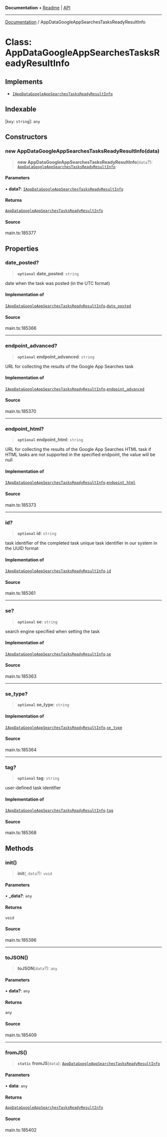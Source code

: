 **Documentation** • [Readme](../README.md) \| [API](../globals.md)

***

[Documentation](../README.md) / AppDataGoogleAppSearchesTasksReadyResultInfo

# Class: AppDataGoogleAppSearchesTasksReadyResultInfo

## Implements

- [`IAppDataGoogleAppSearchesTasksReadyResultInfo`](../interfaces/IAppDataGoogleAppSearchesTasksReadyResultInfo.md)

## Indexable

 \[`key`: `string`\]: `any`

## Constructors

### new AppDataGoogleAppSearchesTasksReadyResultInfo(data)

> **new AppDataGoogleAppSearchesTasksReadyResultInfo**(`data`?): [`AppDataGoogleAppSearchesTasksReadyResultInfo`](AppDataGoogleAppSearchesTasksReadyResultInfo.md)

#### Parameters

• **data?**: [`IAppDataGoogleAppSearchesTasksReadyResultInfo`](../interfaces/IAppDataGoogleAppSearchesTasksReadyResultInfo.md)

#### Returns

[`AppDataGoogleAppSearchesTasksReadyResultInfo`](AppDataGoogleAppSearchesTasksReadyResultInfo.md)

#### Source

main.ts:185377

## Properties

### date\_posted?

> **`optional`** **date\_posted**: `string`

date when the task was posted (in the UTC format)

#### Implementation of

[`IAppDataGoogleAppSearchesTasksReadyResultInfo`](../interfaces/IAppDataGoogleAppSearchesTasksReadyResultInfo.md).[`date_posted`](../interfaces/IAppDataGoogleAppSearchesTasksReadyResultInfo.md#date_posted)

#### Source

main.ts:185366

***

### endpoint\_advanced?

> **`optional`** **endpoint\_advanced**: `string`

URL for collecting the results of the Google App Searches task

#### Implementation of

[`IAppDataGoogleAppSearchesTasksReadyResultInfo`](../interfaces/IAppDataGoogleAppSearchesTasksReadyResultInfo.md).[`endpoint_advanced`](../interfaces/IAppDataGoogleAppSearchesTasksReadyResultInfo.md#endpoint_advanced)

#### Source

main.ts:185370

***

### endpoint\_html?

> **`optional`** **endpoint\_html**: `string`

URL for collecting the results of the Google App Searches HTML task
if HTML tasks are not supported in the specified endpoint, the value will be null

#### Implementation of

[`IAppDataGoogleAppSearchesTasksReadyResultInfo`](../interfaces/IAppDataGoogleAppSearchesTasksReadyResultInfo.md).[`endpoint_html`](../interfaces/IAppDataGoogleAppSearchesTasksReadyResultInfo.md#endpoint_html)

#### Source

main.ts:185373

***

### id?

> **`optional`** **id**: `string`

task identifier of the completed task
unique task identifier in our system in the UUID format

#### Implementation of

[`IAppDataGoogleAppSearchesTasksReadyResultInfo`](../interfaces/IAppDataGoogleAppSearchesTasksReadyResultInfo.md).[`id`](../interfaces/IAppDataGoogleAppSearchesTasksReadyResultInfo.md#id)

#### Source

main.ts:185361

***

### se?

> **`optional`** **se**: `string`

search engine specified when setting the task

#### Implementation of

[`IAppDataGoogleAppSearchesTasksReadyResultInfo`](../interfaces/IAppDataGoogleAppSearchesTasksReadyResultInfo.md).[`se`](../interfaces/IAppDataGoogleAppSearchesTasksReadyResultInfo.md#se)

#### Source

main.ts:185363

***

### se\_type?

> **`optional`** **se\_type**: `string`

#### Implementation of

[`IAppDataGoogleAppSearchesTasksReadyResultInfo`](../interfaces/IAppDataGoogleAppSearchesTasksReadyResultInfo.md).[`se_type`](../interfaces/IAppDataGoogleAppSearchesTasksReadyResultInfo.md#se_type)

#### Source

main.ts:185364

***

### tag?

> **`optional`** **tag**: `string`

user-defined task identifier

#### Implementation of

[`IAppDataGoogleAppSearchesTasksReadyResultInfo`](../interfaces/IAppDataGoogleAppSearchesTasksReadyResultInfo.md).[`tag`](../interfaces/IAppDataGoogleAppSearchesTasksReadyResultInfo.md#tag)

#### Source

main.ts:185368

## Methods

### init()

> **init**(`_data`?): `void`

#### Parameters

• **\_data?**: `any`

#### Returns

`void`

#### Source

main.ts:185386

***

### toJSON()

> **toJSON**(`data`?): `any`

#### Parameters

• **data?**: `any`

#### Returns

`any`

#### Source

main.ts:185409

***

### fromJS()

> **`static`** **fromJS**(`data`): [`AppDataGoogleAppSearchesTasksReadyResultInfo`](AppDataGoogleAppSearchesTasksReadyResultInfo.md)

#### Parameters

• **data**: `any`

#### Returns

[`AppDataGoogleAppSearchesTasksReadyResultInfo`](AppDataGoogleAppSearchesTasksReadyResultInfo.md)

#### Source

main.ts:185402
